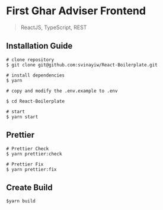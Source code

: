 # First Ghar Adviser Frontend

> ReactJS, TypeScript, REST 

## Installation Guide
```
# clone repository
$ git clone git@github.com:svinayiw/React-Boilerplate.git

# install dependencies
$ yarn

# copy and modify the .env.example to .env

$ cd React-Boilerplate

# start 
$ yarn start

```

## Prettier

```
# Prettier Check 
$ yarn prettier:check

# Prettier Fix 
$ yarn prettier:fix 
```

## Create Build

```
$yarn build
```

